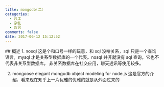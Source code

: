 ```yaml
---
title: mongodb(二)
categories:
  - 尺工
  - 杂乱
  - 叹言
comments: false
date: 2017-06-12 15:12:52
---
```

<p></p>
<!-- more -->
## 概述
1. nosql 
这是个和口号一样的玩意，和 sql 没啥关系，sql 只是一个查询语言，mysql 才是关系型数据库的一个代表。nosql 并非就没有 sql 查询，它也不代表非关系型数据库。
非关系数据库在社交应用，聊天通讯等使用较多。

2. mongoose
elegant mongodb object modeling for node.js
这是官方的介绍，看来现在知乎上一片优雅的优雅的就是从外面过来的

